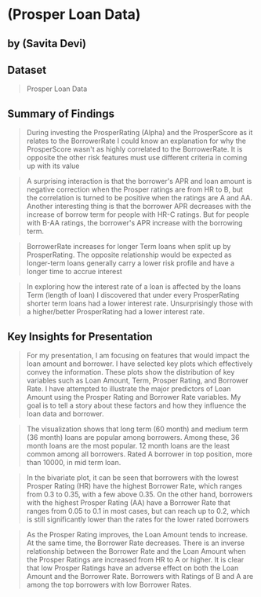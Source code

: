 # (Prosper Loan Data)
## by (Savita Devi)


## Dataset

> Prosper Loan Data


## Summary of Findings

> During investing the ProsperRating (Alpha) and the ProsperScore as it relates to the BorrowerRate I could know an explanation for why the ProsperScore wasn't as highly correlated to the BorrowerRate. It is opposite the other risk features must use different criteria in coming up with its value

>A surprising interaction is that the borrower's APR and loan amount is negative correction when the Prosper ratings are from HR to B, but the correlation is turned to be positive when the ratings are A and AA. Another interesting thing is that the borrower APR decreases with the increase of borrow term for people with HR-C ratings. But for people with B-AA ratings, the borrower's APR increase with the borrowing term.

>BorrowerRate increases for longer Term loans when split up by ProsperRating. The opposite relationship would be expected as longer-term loans generally carry a lower risk profile and have a longer time to accrue interest

>In exploring how the interest rate of a loan is affected by the loans Term (length of loan) I discovered that under every ProsperRating shorter term loans had a lower interest rate. Unsurprisingly those with a higher/better ProsperRating had a lower interest rate.


## Key Insights for Presentation

>For my presentation, I am focusing on features that would impact the loan amount and borrower. I have selected key plots which effectively convey the information. These plots show the distribution of key variables such as Loan Amount, Term, Prosper Rating, and Borrower Rate. I have attempted to illustrate the major predictors of Loan Amount using the Prosper Rating and Borrower Rate variables. My goal is to tell a story about these factors and how they influence the loan data and borrower.

>The visualization shows that long term (60 month) and medium term (36 month) loans are popular among borrowers. Among these, 36 month loans are the most popular. 12 month loans are the least common among all borrowers. Rated A borrower in top position, more than 10000, in mid term loan.

>In the bivariate plot, it can be seen that borrowers with the lowest Prosper Rating (HR) have the highest Borrower Rate, which ranges from 0.3 to 0.35, with a few above 0.35. On the other hand, borrowers with the highest Prosper Rating (AA) have a Borrower Rate that ranges from 0.05 to 0.1 in most cases, but can reach up to 0.2, which is still significantly lower than the rates for the lower rated borrowers

>As the Prosper Rating improves, the Loan Amount tends to increase. At the same time, the Borrower Rate decreases. There is an inverse relationship between the Borrower Rate and the Loan Amount when the Prosper Ratings are increased from HR to A or higher. It is clear that low Prosper Ratings have an adverse effect on both the Loan Amount and the Borrower Rate. Borrowers with Ratings of B and A are among the top borrowers with low Borrower Rates.